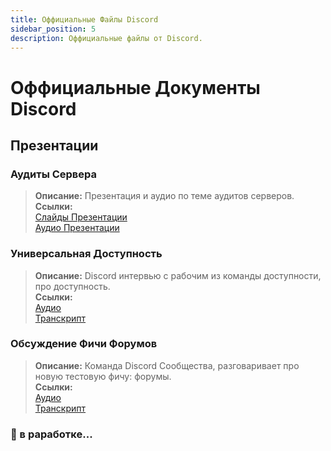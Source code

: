 ```yaml
---
title: Оффициальные Файлы Discord 
sidebar_position: 5
description: Оффициальные файлы от Discord.
---
```


# Оффициальные Документы Discord

## Презентации

### **Аудиты Сервера**

> **Описание:** Презентация и аудио по теме аудитов серверов. <br/>
**Ссылки:** <br/>
[Слайды Презентации](https://docs.google.com/presentation/d/18QQyl0WhTOdYt0F0mBPQf2AusBPF7HqP8e39zjEwKsc/edit#slide=id.g130c86c984d_0_12)  <br/>
[Аудио Презентации](https://cdn.discordapp.com/attachments/960960145800704030/982392876254232667/DAC_AuditingYourServer_ExperimentalContent.mp3)

### **Универсальная Доступность**
> **Описание:** Discord интервью с рабочим из команды доступности, про доступность. <br/>
**Ссылки:** <br/>
[Аудио](https://dis.gd/RadioDiscord_Accessibility )  <br/>
[Транскрипт](https://dis.gd/RadioDiscordAccessibilityTranscript)

### **Обсуждение Фичи Форумов**
> **Описание:** Команда Discord Сообщества, разговаривает про новую тестовую фичу: форумы.    <br/>
**Ссылки:** <br/>
[Аудио](https://dis.gd/Radio-Discord-Forums-Beta)  <br/>
[Транскрипт](https://dis.gd/Radio-Discord-Forums-Beta-Transcript)


### 🚧 в раработке...
